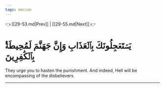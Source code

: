 ```yaml
---
tags: meccan
---
```


👈 [[29-53.md|Prev]] | [[29-55.md|Next]] 👉

# يَسۡتَعۡجِلُونَكَ بِٱلۡعَذَابِ وَإِنَّ جَهَنَّمَ لَمُحِيطَةُۢ بِٱلۡكَٰفِرِينَ

They urge you to hasten the punishment. And indeed, Hell will be encompassing of the disbelievers

---

